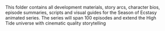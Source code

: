 This folder contains all development materials, story arcs, character bios, episode summaries, scripts and visual guides for the Season of Ecstasy animated series.
The series will span 100 episodes and extend the High Tide universe with cinematic quality storytelling
